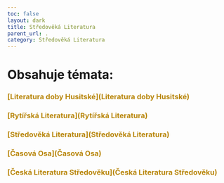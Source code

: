 ```yaml
---
toc: false
layout: dark
title: Středověká Literatura 
parent_url: . 
category: Středověká Literatura 
---
```


# Obsahuje témata: 

### <span style="color: rgb(184, 134, 11)">[Literatura doby Husitské](Literatura doby Husitské)</span> 

### <span style="color: rgb(184, 134, 11)">[Rytířská Literatura](Rytířská Literatura)</span> 

### <span style="color: rgb(184, 134, 11)">[Středověká Literatura](Středověká Literatura)</span> 

### <span style="color: rgb(184, 134, 11)">[Časová Osa](Časová Osa)</span> 

### <span style="color: rgb(184, 134, 11)">[Česká Literatura Středověku](Česká Literatura Středověku)</span> 
